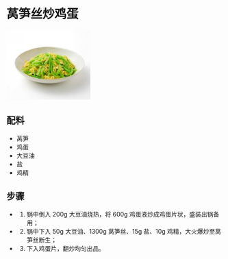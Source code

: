 # 莴笋丝炒鸡蛋

![莴笋丝炒鸡蛋](../images/莴笋丝炒鸡蛋.jpg)

## 配料

- 莴笋
- 鸡蛋
- 大豆油
- 盐
- 鸡精

## 步骤

- 1. 锅中倒入 200g 大豆油烧热，将 600g 鸡蛋液炒成鸡蛋片状，盛装出锅备用；
- 2. 锅中下入 50g 大豆油、1300g 莴笋丝、15g 盐、10g 鸡精，大火爆炒至莴笋丝断生；
- 3. 下入鸡蛋片，翻炒均匀出品。
